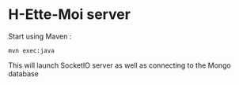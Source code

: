 # H-Ette-Moi server

Start using Maven :
```
mvn exec:java
```

This will launch SocketIO server as well as connecting to the Mongo database